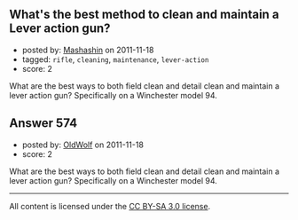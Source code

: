 ## What's the best method to clean and maintain a Lever action gun?

- posted by: [Mashashin](https://stackexchange.com/users/-1/212-mashashin) on 2011-11-18
- tagged: `rifle`, `cleaning`, `maintenance`, `lever-action`
- score: 2

What are the best ways to both field clean and detail clean and maintain a lever action gun? Specifically on a Winchester model 94.


## Answer 574

- posted by: [OldWolf](https://stackexchange.com/users/-1/111-oldwolf) on 2011-11-18
- score: 2

What are the best ways to both field clean and detail clean and maintain a lever action gun? Specifically on a Winchester model 94.



---

All content is licensed under the [CC BY-SA 3.0 license](https://creativecommons.org/licenses/by-sa/3.0/).
